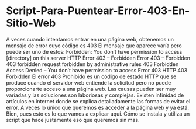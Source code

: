 # Script-Para-Puentear-Error-403-En-Sitio-Web
A veces cuando intentamos entrar en una página web, obtenemos un mensaje de error cuyo código es 403
El mensaje que aparece varía pero puede ser uno de estos:
Forbidden: You don’t have permission to access [directory] on this server
HTTP Error 403 – Forbidden
Error 403 – Forbidden
403 forbidden request forbidden by administrative rules
403 Forbidden
Access Denied – You don’t have permission to access
Error 403
HTTP 403
Forbidden
El error 403 Prohibido es un código de estado HTTP que se produce cuando el servidor web entiende la solicitud pero no puede proporcionarte acceso a una página web.
Las causas pueden ser muy variadas y las soluciones son laboriosas y complejas. Existen infinidad de artículos en internet donde se explica detalladamente las formas de evitar el error. A veces lo único que queremos es acceder a la página web y ya está. Bien, pues esto es lo que vamos a explicar aquí. Cómo se instala y utiliza un script que hace justamente eso que queremos sin mas.
